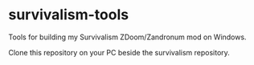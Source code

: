 # survivalism-tools 

Tools for building my Survivalism ZDoom/Zandronum mod on Windows.

Clone this repository on your PC beside the survivalism repository.